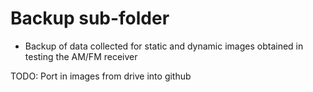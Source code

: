 # Backup sub-folder
- Backup of data collected for static and dynamic images obtained in testing the AM/FM receiver

TODO: Port in images from drive into github
